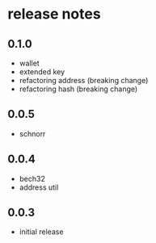 # release notes

## 0.1.0
- wallet
- extended key
- refactoring address (breaking change)
- refactoring hash (breaking change)

## 0.0.5
- schnorr

## 0.0.4
- bech32
- address util 

## 0.0.3
- initial release
